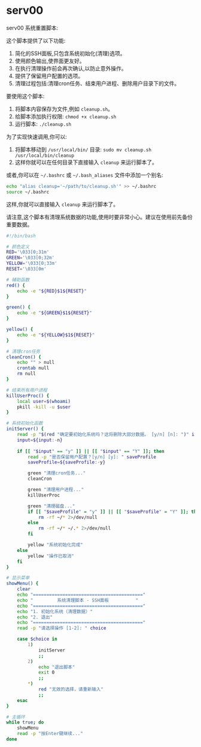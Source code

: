 # serv00

serv00 系统重置脚本:

这个脚本提供了以下功能:

1. 简化的SSH面板,只包含系统初始化(清理)选项。
2. 使用颜色输出,使界面更友好。
3. 在执行清理操作前会再次确认,以防止意外操作。
4. 提供了保留用户配置的选项。
5. 清理过程包括:清理cron任务、结束用户进程、删除用户目录下的文件。

要使用这个脚本:

1. 将脚本内容保存为文件,例如 `cleanup.sh`。
2. 给脚本添加执行权限: `chmod +x cleanup.sh`
3. 运行脚本: `./cleanup.sh`

为了实现快速调用,你可以:

1. 将脚本移动到 `/usr/local/bin/` 目录: `sudo mv cleanup.sh /usr/local/bin/cleanup`
2. 这样你就可以在任何目录下直接输入 `cleanup` 来运行脚本了。

或者,你可以在 `~/.bashrc` 或 `~/.bash_aliases` 文件中添加一个别名:

```bash
echo "alias cleanup='~/path/to/cleanup.sh'" >> ~/.bashrc
source ~/.bashrc
```

这样,你就可以直接输入 `cleanup` 来运行脚本了。

请注意,这个脚本有清理系统数据的功能,使用时要非常小心。建议在使用前先备份重要数据。


```bash
#!/bin/bash

# 颜色定义
RED='\033[0;31m'
GREEN='\033[0;32m'
YELLOW='\033[0;33m'
RESET='\033[0m'

# 辅助函数
red() {
    echo -e "${RED}$1${RESET}"
}

green() {
    echo -e "${GREEN}$1${RESET}"
}

yellow() {
    echo -e "${YELLOW}$1${RESET}"
}

# 清理cron任务
cleanCron() {
    echo "" > null
    crontab null
    rm null
}

# 结束所有用户进程
killUserProc() {
    local user=$(whoami)
    pkill -kill -u $user
}

# 系统初始化函数
initServer() {
    read -p "$(red "确定要初始化系统吗？这将删除大部分数据。 [y/n] [n]: ")" input
    input=${input:-n}
    
    if [[ "$input" == "y" ]] || [[ "$input" == "Y" ]]; then
        read -p "是否保留用户配置？[y/n] [y]: " saveProfile
        saveProfile=${saveProfile:-y}

        green "清理cron任务..."
        cleanCron

        green "清理用户进程..."
        killUserProc

        green "清理磁盘..."
        if [[ "$saveProfile" = "y" ]] || [[ "$saveProfile" = "Y" ]]; then
            rm -rf ~/* 2>/dev/null
        else
            rm -rf ~/* ~/.* 2>/dev/null
        fi

        yellow "系统初始化完成"
    else
        yellow "操作已取消"
    fi
}

# 显示菜单
showMenu() {
    clear
    echo "========================================="
    echo "         系统清理脚本 - SSH面板          "
    echo "========================================="
    echo "1. 初始化系统（清理数据）"
    echo "2. 退出"
    echo "========================================="
    read -p "请选择操作 [1-2]: " choice

    case $choice in
        1)
            initServer
            ;;
        2)
            echo "退出脚本"
            exit 0
            ;;
        *)
            red "无效的选择，请重新输入"
            ;;
    esac
}

# 主循环
while true; do
    showMenu
    read -p "按Enter键继续..."
done

```

